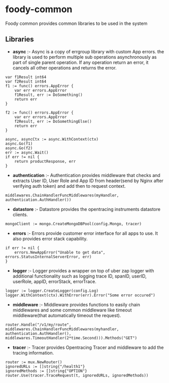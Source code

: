 # foody-common

Foody common provides common libraries to be used in the system

## Libraries

* **async** :- Async is a copy of errgroup library with custom App errors. the library is used to perform multiple sub operations asynchronously as part of single parent operation. If any operation return an error, it cancels all other operations and returns the error.

```
var f1Result int64
var f2Result int64
f1 := func() errors.AppError {
    var err errors.AppError
    f1Result, err := DoSomething()
    return err
}

f2 := func() errors.AppError {
    var err errors.AppError
    f2Result, err := DoSomethingElse()
    return err
}

async, asyncCtx := async.WithContext(ctx)
async.Go(f1)
async.Go(f2)
err := async.Wait()
if err != nil {
	return productResponse, err
}
```
* **authentication** :- Authentication provides middleware that checks and extracts User ID, User Role and App ID from header(send by Nginx after verifying auth token) and add then to request context.

```
middlewares.ChainHandlerFuncMiddlewares(myHandler, authentication.AuthHandler())
```

* **datastore** :- Datastore provides the opentracing instruments datastore clients.

```
mongoClient := mongo.CreateMongoDBPool(config.Mongo, tracer)
```

* **errors** :- Errors provide customer error interface for all apps to use. It also provides error stack capability.

```
if err != nil {
    errors.NewAppError("Unable to get data", errors.StatusInternalServerError, err)
}
```

* **logger** :- Logger provides a wrapper on top of uber zap logger with additional functionality such as logging trace ID, spanID, userID, userRole, appID, errorStack, errorTrace.

```
logger := logger.CreateLogger(config.Log)
logger.WithContext(ctx).WithError(err).Error("Some error occured")
```

* **middleware** :- Middleware provides functions to easily chain middlewares and some common middleware like timeout middleware(that automatically timeout the request).

```
router.Handle("/v1/my/route", middlewares.ChainHandlerFuncMiddlewares(myhandler, authentication.AuthHandler(), middlewares.TimeoutHandler(2*time.Second))).Methods("GET")
```

* **tracer** :- Tracer provides Opentracing Tracer and middleware to add the tracing information.

```
router := mux.NewRouter()
ignoredURLs := []string{"/health1"}
ignoredMethods := []string{"OPTION"}
router.Use(tracer.TraceRequest(t, ignoredURLs, ignoredMethods))
```
